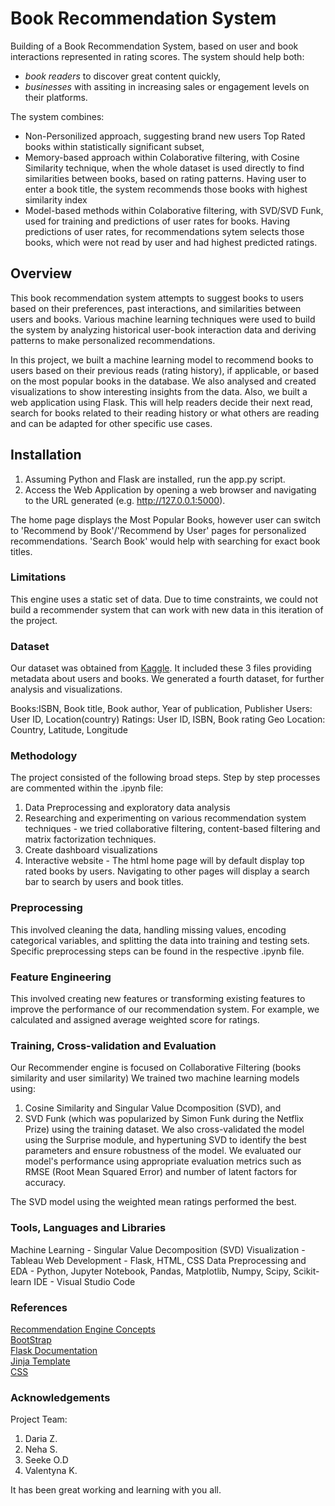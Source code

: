 # Book Recommendation System
Building of a Book Recommendation System, based on user and book interactions represented in rating scores. The system should help both:
 - *book readers* to discover great content quickly,
 - *businesses* with assiting in increasing sales or engagement levels on their platforms. <br>

The system combines:
 - Non-Personilized approach, suggesting brand new users Top Rated books within statistically significant subset,
 - Memory-based approach within Colaborative filtering, with Cosine Similarity technique, when the whole dataset is used directly to find similarities between books, based on rating patterns. Having user to enter a book title, the system recommends those books with highest similarity index
 - Model-based methods within Colaborative filtering, with SVD/SVD Funk, used for training and predictions of user rates for books. Having predictions of user rates, for recommendations sytem selects those books, which were not read by user and had highest predicted ratings.

## Overview
This book recommendation system attempts to suggest books to users based on their preferences, past interactions, and similarities between users and books. Various machine learning techniques were used to build the system by analyzing historical user-book interaction data and deriving patterns to make personalized recommendations.

In this project, we built a machine learning model to recommend books to users based on their previous reads (rating history), if applicable, or based on the most popular books in the database. We also analysed and created visualizations to show interesting insights from the data. Also, we built a web application using Flask. This will help readers decide their next read, search for books related to their reading history or what others are reading and can be adapted for other specific use cases.

## Installation
1. Assuming Python and Flask are installed, run the app.py script.
2. Access the Web Application by opening a web browser and navigating to the URL generated (e.g. http://127.0.0.1:5000).
   
The home page displays the Most Popular Books, however user can switch to 'Recommend by Book'/'Recommend by User' pages for personalized recommendations. 'Search Book' would help with searching for exact book titles.

### Limitations
This engine uses a static set of data. Due to time constraints, we could not build a recommender system that can work with new data in this iteration of the project.

### Dataset
Our dataset was obtained from [Kaggle](https://www.kaggle.com/datasets/arashnic/book-recommendation-dataset). It included these 3 files providing metadata about users and books. We generated a fourth dataset, for further analysis and visualizations.

Books:ISBN, Book title, Book author, Year of publication, Publisher
Users: User ID, Location(country)
Ratings: User ID, ISBN, Book rating
Geo Location: Country, Latitude, Longitude

### Methodology
The project consisted of the following broad steps. Step by step processes are commented within the .ipynb file:
1. Data Preprocessing and exploratory data analysis
2. Researching and experimenting on various recommendation system techniques - we tried collaborative filtering, content-based filtering and matrix factorization techniques. 
3. Create dashboard visualizations 
4. Interactive website - The html home page will by default display top rated books by users. Navigating to other pages will display a search bar to search by users and book titles. 

### Preprocessing
This involved cleaning the data, handling missing values, encoding categorical variables, and splitting the data into training and testing sets. Specific preprocessing steps can be found in the respective .ipynb file.

### Feature Engineering
This involved creating new features or transforming existing features to improve the performance of our recommendation system. For example, we calculated and assigned average weighted score for ratings.

### Training, Cross-validation and Evaluation
Our Recommender engine is focused on Collaborative Filtering (books similarity and user similarity)
We trained two machine learning models using:

1. Cosine Similarity and Singular Value Dcomposition (SVD), and
2. SVD Funk (which was popularized by Simon Funk during the Netflix Prize) using the training dataset.
We also cross-validated the model using the Surprise module, and hypertuning SVD to identify the best parameters and ensure robustness of the model.
We evaluated our model's performance using appropriate evaluation metrics such as RMSE (Root Mean Squared Error) and number of latent factors for accuracy. 

The SVD model using the weighted mean ratings performed the best.

### Tools, Languages and Libraries
Machine Learning - Singular Value Decomposition (SVD)
Visualization - Tableau
Web Development - Flask, HTML, CSS
Data Preprocessing and EDA - Python, Jupyter Notebook, Pandas, Matplotlib, Numpy, Scipy, Scikit-learn
IDE - Visual Studio Code

### References
[Recommendation Engine Concepts](https://www.analyticsvidhya.com/blog/2018/06/comprehensive-guide-recommendation-engine-python/)  
[BootStrap](https://www.w3schools.com/bootstrap/bootstrap_get_started.asp)  
[Flask Documentation](https://flask.palletsprojects.com/en/3.0.x/)  
[Jinja Template](https://jinja.palletsprojects.com/en/3.1.x/)  
[CSS](https://www.w3schools.com/css/)  


### Acknowledgements
Project Team:
1. Daria Z.
2. Neha S.
3. Seeke O.D
4. Valentyna K.

It has been great working and learning with you all.

 

